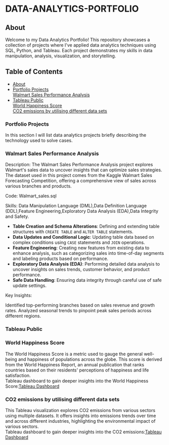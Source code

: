 # DATA-ANALYTICS-PORTFOLIO

## About

Welcome to my Data Analytics Portfolio! This repository showcases a collection of projects where I've applied data analytics techniques using SQL, Python, and Tableau. Each project demonstrates my skills in data manipulation, analysis, visualization, and storytelling.

## Table of Contents

- [About](#About)  
- [Portfolio Projects](#Portfolio-Projects)  
       [Walmart Sales Performance Analysis](#walmart-sales-performance-analysis)
- [Tableau Public](#Tableau)  
      [World Happiness Score](#World-Happiness-Score)  
      [CO2 emissions by utilising different data sets](#CO2-emissions-by-utilising-different-data-sets)
      

### Portfolio Projects
In this section I will list data analytics projects briefly describing the technology used to solve cases.

### Walmart Sales Performance Analysis
Description: The Walmart Sales Performance Analysis project explores Walmart's sales data to uncover insights that can optimize sales strategies. The dataset used in this project comes from the Kaggle Walmart Sales Forecasting Competition, offering a comprehensive view of sales across various branches and products.

Code: Walmart_sales.sql

Skills:  Data Manipulation Language (DML),Data Definition Language (DDL),Feature Engineering,Exploratory Data Analysis (EDA),Data Integrity and Safety.  
- **Table Creation and Schema Alterations**: Defining and extending table structures with `CREATE TABLE` and `ALTER TABLE` statements.  
- **Data Updates and Conditional Logic**: Updating table data based on complex conditions using `CASE` statements and `JOIN` operations.  
- **Feature Engineering**: Creating new features from existing data to enhance analysis, such as categorizing sales into time-of-day segments and labeling products based on performance.  
- **Exploratory Data Analysis (EDA)**: Performing detailed data analysis to uncover insights on sales trends, customer behavior, and product performance.  
- **Safe Data Handling**: Ensuring data integrity through careful use of safe update settings.  

Key Insights:

Identified top-performing branches based on sales revenue and growth rates.
Analyzed seasonal trends to pinpoint peak sales periods across different regions.


### Tableau Public    

### World Happiness Score   
The World Happiness Score is a metric used to gauge the general well-being and happiness of populations across the globe. This score is derived from the World Happiness Report, an annual publication that ranks countries based on their residents' perceptions of happiness and life satisfaction.  
Tableau dashboard to gain deeper insights into the World Happiness Score:[Tableau Dashboard](https://public.tableau.com/views/WorldHappiness_17184901819160/Sheet2?:language=en-US&:display_count=y&:origin=viz_share_link)

### CO2 emissions by utilising different data sets  
This Tableau visualization explores CO2 emissions from various sectors using multiple datasets. It offers insights into emissions trends over time and across different industries, highlighting the environmental impact of various sectors.  
Tableau dashboard to gain deeper insights into the CO2 emissions:[Tableau Dashboard](https://public.tableau.com/views/CO2emissionsbyutilisingdifferentdatasets/Sheet1?:language=en-US&:sid=&:display_count=n&:origin=viz_share_link)  

